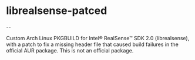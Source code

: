 # librealsense-patced

--

Custom Arch Linux PKGBUILD for Intel® RealSense™ SDK 2.0 (librealsense), with a patch to fix a missing header file that caused build failures in the official AUR package. This is not an official package.
